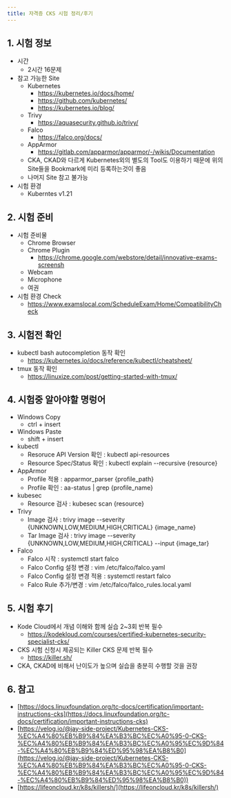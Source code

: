 ```yaml
---
title: 자격증 CKS 시험 정리/후기
---
```


## 1. 시험 정보

* 시간
  * 2시간 16문제
* 참고 가능한 Site
  * Kubernetes
    * https://kubernetes.io/docs/home/
    * https://github.com/kubernetes/
    * https://kubernetes.io/blog/
  * Trivy
    * https://aquasecurity.github.io/trivy/
  * Falco
    * https://falco.org/docs/
  * AppArmor
    * https://gitlab.com/apparmor/apparmor/-/wikis/Documentation
  * CKA, CKAD와 다르게 Kubernetes외의 별도의 Tool도 이용하기 때문에 위의 Site들을 Bookmark에 미리 등록하는것이 좋음
  * 나머지 Site 참고 불가능
* 시험 환경
  * Kuberntes v1.21

## 2. 시험 준비

* 시험 준비물
  * Chrome Browser
  * Chrome Plugin
    * https://chrome.google.com/webstore/detail/innovative-exams-screensh
  * Webcam
  * Microphone
  * 여권
* 시험 환경 Check
  * https://www.examslocal.com/ScheduleExam/Home/CompatibilityCheck

## 3. 시험전 확인

* kubectl bash autocompletion 동작 확인
  * https://kubernetes.io/docs/reference/kubectl/cheatsheet/
* tmux 동작 확인
  * https://linuxize.com/post/getting-started-with-tmux/

## 4. 시험중 알아야할 명렁어

* Windows Copy
  * ctrl + insert
* Windows Paste
  * shift + insert
* kubectl
  * Resoruce API Version 확인 : kubectl api-resources
  * Resource Spec/Status 확인 : kubectl explain --recursive {resource}
* AppArmor
  * Profile 적용 : apparmor_parser {profile_path}
  * Profile 확인 : aa-status \| grep {profile_name}
* kubesec
  * Resource 검사 : kubesec scan {resource}
* Trivy
  * Image 검사 : trivy image --severity {UNKNOWN,LOW,MEDIUM,HIGH,CRITICAL} {image_name}
  * Tar Image 검사 : trivy image --severity {UNKNOWN,LOW,MEDIUM,HIGH,CRITICAL} --input {image_tar}
* Falco
  * Falco 시작 : systemctl start falco
  * Falco Config 설정 변경 : vim /etc/falco/falco.yaml
  * Falco Config 설정 변경 적용 : systemctl restart falco
  * Falco Rule 추가/변경 : vim /etc/falco/falco_rules.local.yaml

## 5. 시험 후기

* Kode Cloud에서 개념 이해와 함께 실습 2~3회 반복 필수
  * https://kodekloud.com/courses/certified-kubernetes-security-specialist-cks/
* CKS 시험 신청시 제공되는 Killer CKS 문제 반복 필수
  * https://killer.sh/
* CKA, CKAD에 비해서 난이도가 높으며 실습을 충분히 수행할 것을 권장

## 6. 참고

* [https://docs.linuxfoundation.org/tc-docs/certification/important-instructions-cks](https://docs.linuxfoundation.org/tc-docs/certification/important-instructions-cks)
* [https://velog.io/@jay-side-project/Kubernetes-CKS-%EC%A4%80%EB%B9%84%EA%B3%BC%EC%A0%95-0-CKS-%EC%A4%80%EB%B9%84%EA%B3%BC%EC%A0%95%EC%9D%84-%EC%A4%80%EB%B9%84%ED%95%98%EA%B8%B0](https://velog.io/@jay-side-project/Kubernetes-CKS-%EC%A4%80%EB%B9%84%EA%B3%BC%EC%A0%95-0-CKS-%EC%A4%80%EB%B9%84%EA%B3%BC%EC%A0%95%EC%9D%84-%EC%A4%80%EB%B9%84%ED%95%98%EA%B8%B0))
* [https://lifeoncloud.kr/k8s/killersh/](https://lifeoncloud.kr/k8s/killersh/)
